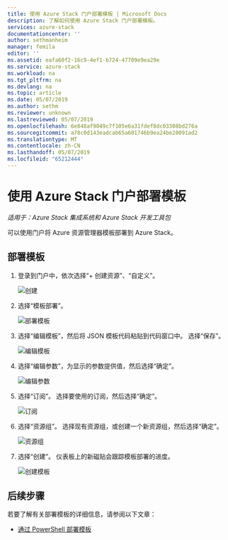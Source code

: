 ```yaml
---
title: 使用 Azure Stack 门户部署模板 | Microsoft Docs
description: 了解如何使用 Azure Stack 门户部署模板。
services: azure-stack
documentationcenter: ''
author: sethmanheim
manager: femila
editor: ''
ms.assetid: eafa60f2-16c9-4ef1-b724-47709e9ea29e
ms.service: azure-stack
ms.workload: na
ms.tgt_pltfrm: na
ms.devlang: na
ms.topic: article
ms.date: 05/07/2019
ms.author: sethm
ms.reviewer: unknown
ms.lastreviewed: 05/07/2019
ms.openlocfilehash: 6e848af9049c7f105e6a31fdef8dc03308bd276a
ms.sourcegitcommit: a78c0d143eadcab65a601746b9ea24be28091ad2
ms.translationtype: MT
ms.contentlocale: zh-CN
ms.lasthandoff: 05/07/2019
ms.locfileid: "65212444"
---
```

# <a name="deploy-templates-using-the-azure-stack-portal"></a>使用 Azure Stack 门户部署模板

*适用于：Azure Stack 集成系统和 Azure Stack 开发工具包*

可以使用门户将 Azure 资源管理器模板部署到 Azure Stack。

## <a name="to-deploy-a-template"></a>部署模板

1. 登录到门户中，依次选择“+ 创建资源”、“自定义”。

   ![创建](media/azure-stack-deploy-template-portal/template-deploy1.png)

1. 选择“模板部署”。

   ![部署模板](media/azure-stack-deploy-template-portal/template-deploy2.png)

1. 选择“编辑模板”，然后将 JSON 模板代码粘贴到代码窗口中。 选择“保存”。

   ![编辑模板](media/azure-stack-deploy-template-portal/template-deploy3.png)

1. 选择“编辑参数”，为显示的参数提供值，然后选择“确定”。

   ![编辑参数](media/azure-stack-deploy-template-portal/template-deploy4.png)

1. 选择“订阅”。 选择要使用的订阅，然后选择“确定”。

   ![订阅](media/azure-stack-deploy-template-portal/template-deploy5.png)

1. 选择“资源组”。 选择现有资源组，或创建一个新资源组，然后选择“确定”。

   ![资源组](media/azure-stack-deploy-template-portal/template-deploy6.png)

1. 选择“创建”。 仪表板上的新磁贴会跟踪模板部署的进度。

   ![创建模板](media/azure-stack-deploy-template-portal/template-deploy7.png)

## <a name="next-steps"></a>后续步骤

若要了解有关部署模板的详细信息，请参阅以下文章：

- [通过 PowerShell 部署模板](azure-stack-deploy-template-powershell.md)
